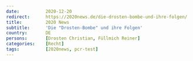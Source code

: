 ```yaml
---
date:          2020-12-20
redirect:      https://2020news.de/die-drosten-bombe-und-ihre-folgen/
title:         2020 News
subtitle:      'Die "Drosten-Bombe" und ihre Folgen'
country:       DE
persons:       [Drosten Christian, Füllmich Reiner]
categories:    [Recht]
tags:          [2020news, pcr-test]
---
```

